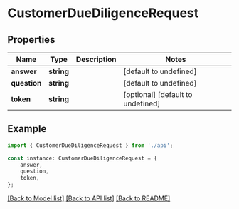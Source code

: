 # CustomerDueDiligenceRequest


## Properties

Name | Type | Description | Notes
------------ | ------------- | ------------- | -------------
**answer** | **string** |  | [default to undefined]
**question** | **string** |  | [default to undefined]
**token** | **string** |  | [optional] [default to undefined]

## Example

```typescript
import { CustomerDueDiligenceRequest } from './api';

const instance: CustomerDueDiligenceRequest = {
    answer,
    question,
    token,
};
```

[[Back to Model list]](../README.md#documentation-for-models) [[Back to API list]](../README.md#documentation-for-api-endpoints) [[Back to README]](../README.md)
